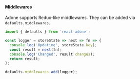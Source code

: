 #### Middlewares

Adone supports Redux-like middlewares. They can be added via `defaults.middlewares`.

```js
import { defaults } from 'react-adone';

const logger = storeState => next => fn => {
  console.log('Updating', storeState.key);
  const result = next(fn);
  console.log('Changed', result.changes);
  return result;
};

defaults.middlewares.add(logger);
```
